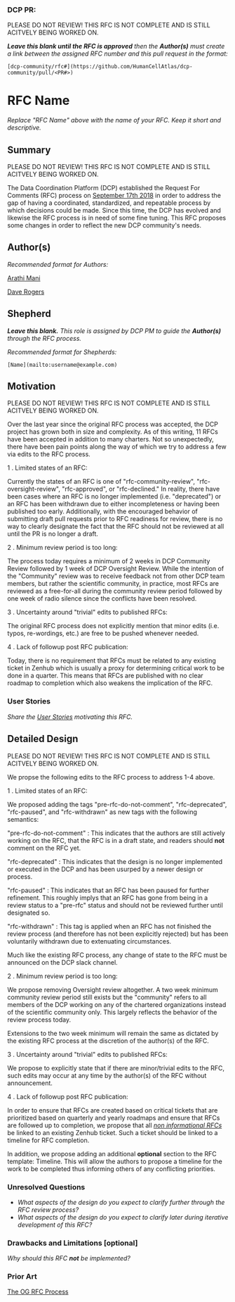 ### DCP PR:

PLEASE DO NOT REVIEW! THIS RFC IS NOT COMPLETE AND IS STILL ACITVELY BEING WORKED ON.

***Leave this blank until the RFC is approved** then the **Author(s)** must create a link between the assigned RFC number and this pull request in the format:*

`[dcp-community/rfc#](https://github.com/HumanCellAtlas/dcp-community/pull/<PR#>)`

# RFC Name

*Replace "RFC Name" above with the name of your RFC. Keep it short and descriptive.*

## Summary

PLEASE DO NOT REVIEW! THIS RFC IS NOT COMPLETE AND IS STILL ACITVELY BEING WORKED ON.

The Data Coordination Platform (DCP) established the Request For Comments (RFC) process on 
[September 17th 2018](https://github.com/HumanCellAtlas/dcp-community/pull/26) in order to address the gap of having a
coordinated, standardized, and repeatable process by which decisions could be made. Since this time, the DCP has evolved
and likewise the RFC process is in need of some fine tuning. This RFC proposes some changes in order to reflect the new
DCP community's needs.  

## Author(s)

*Recommended format for Authors:*

 [Arathi Mani](mailto:arathi.mani@chanzuckerberg.com)
 
 [Dave Rogers](mailto:dave@clevercanary.com)

## Shepherd
***Leave this blank.** This role is assigned by DCP PM to guide the **Author(s)** through the RFC process.*

*Recommended format for Shepherds:*

 `[Name](mailto:username@example.com)`

## Motivation

PLEASE DO NOT REVIEW! THIS RFC IS NOT COMPLETE AND IS STILL ACITVELY BEING WORKED ON.

Over the last year since the original RFC process was accepted, the DCP project has grown both in size and complexity.
As of this writing, 11 RFCs have been accepted in addition to many charters. Not so unexpectedly, there have been pain
points along the way of which we try to address a few via edits to the RFC process.

1 . Limited states of an RFC:

Currently the states of an RFC is one of "rfc-community-review", "rfc-oversight-review", 
"rfc-approved", or "rfc-declined." In reality, there have been cases where an RFC is no longer implemented (i.e. 
"deprecated") or an RFC has been withdrawn due to either incompleteness or having been published too early. 
Additionally, with the encouraged behavior of submitting draft pull requests prior to RFC readiness for review, there
is no way to clearly designate the fact that the RFC should not be reviewed at all until the PR is no longer a draft.

2 . Minimum review period is too long:

The process today requires a minimum of 2 weeks in DCP Community Review followed by 1 week of DCP Oversight Review.
While the intention of the "Community" review was to receive feedback not from other DCP team members, but rather the 
scientific community, in practice, most RFCs are reviewed as a free-for-all during the community review period followed
by one week of radio silence since the conflicts have been resolved. 

3 . Uncertainty around "trivial" edits to published RFCs:

The original RFC process does not explicitly mention that minor edits (i.e. typos, re-wordings, etc.) are free to be
pushed whenever needed. 

4 . Lack of followup post RFC publication:

Today, there is no requirement that RFCs must be related to any existing ticket in Zenhub which is usually a proxy for
determining critical work to be done in a quarter. This means that RFCs are published with no clear roadmap to
completion which also weakens the implication of the RFC. 

### User Stories

*Share the [User Stories](https://www.mountaingoatsoftware.com/agile/user-stories) motivating this RFC.*

## Detailed Design

PLEASE DO NOT REVIEW! THIS RFC IS NOT COMPLETE AND IS STILL ACITVELY BEING WORKED ON.

We propse the following edits to the RFC process to address 1-4 above.

1 . Limited states of an RFC:

We proposed adding the tags "pre-rfc-do-not-comment", "rfc-deprecated", "rfc-paused", and "rfc-withdrawn" as new tags with the following 
semantics:

"pre-rfc-do-not-comment" : This indicates that the authors are still actively working on the RFC, that the RFC is in a
draft state, and readers should **not** comment on the RFC yet. 

"rfc-deprecated" : This indicates that the design is no longer implemented or executed in the DCP and has been usurped
by a newer design or process.

"rfc-paused" : This indicates that an RFC has been paused for further refinement. This roughly implys that an RFC has
gone from being in a review status to a "pre-rfc" status and should not be reviewed further until designated so.

"rfc-withdrawn" : This tag is applied when an RFC has not finished the review process (and therefore has not been 
explicitly rejected) but has been voluntarily withdrawn due to extenuating circumstances.

Much like the existing RFC process, any change of state to the RFC must be announced on the DCP slack channel.

2 . Minimum review period is too long:

We propose removing Oversight review altogether. A two week minimum community review period still exists but the 
"community" refers to all members of the DCP working on any of the chartered organizations instead of the scientific
community only. This largely reflects the behavior of the review process today.

Extensions to the two week minimum will remain the same as dictated by the existing RFC process at the discretion of
the author(s) of the RFC.

3 . Uncertainty around "trivial" edits to published RFCs:

We propose to explicitly state that if there are minor/trivial edits to the RFC, such edits may occur at any time by
the author(s) of the RFC without announcement.

4 . Lack of followup post RFC publication:

In order to ensure that RFCs are created based on critical tickets that are prioritized based on quarterly and yearly
roadmaps and ensure that RFCs are followed up to completion, we propose that all 
[*non informational RFCs*](https://github.com/HumanCellAtlas/dcp-community/issues/30) be linked to an existing Zenhub
ticket. Such a ticket should be linked to a timeline for RFC completion.

In addition, we propose adding an additional **optional** section to the RFC template: Timeline. This will allow the 
authors to propose a timeline for the work to be completed thus informing others of any conflicting priorities.

 

### Unresolved Questions

- *What aspects of the design do you expect to clarify further through the RFC review process?*
- *What aspects of the design do you expect to clarify later during iterative development of this RFC?*

### Drawbacks and Limitations [optional]

*Why should this RFC **not** be implemented?*

### Prior Art

[The OG RFC Process](https://github.com/HumanCellAtlas/dcp-community/blob/master/rfcs/text/0001-rfc-process.md)
